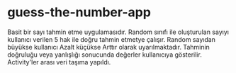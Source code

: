 # guess-the-number-app
Basit bir sayı tahmin etme uygulamasıdır. Random sınıfı ile oluşturulan sayıyı kullanıcı verilen 5 hak ile doğru tahmin etmetye çalışır. Random sayıdan büyükse kullanıcı Azalt küçükse Arttır olarak uyarılmaktadır. Tahminin doğruluğu veya yanlışlığı sonucunda değerler kullanıcıya gösterilir. Activity'ler arası veri taşıma yapıldı.

